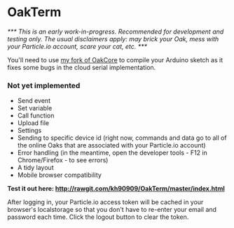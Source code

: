 # OakTerm

_*** This is an early work-in-progress. Recommended for development and testing only. The usual disclaimers apply: may brick your Oak, mess with your Particle.io account, scare your cat, etc. ***_

You'll need to use [my fork of OakCore](https://github.com/kh90909/OakCore/tree/cloud-serial-fixes) to compile your Arduino sketch as it fixes some bugs in the cloud serial implementation.

### Not yet implemented
* Send event
* Set variable
* Call function
* Upload file
* Settings
* Sending to specific device id (right now, commands and data go to all of the online Oaks that are associated with your Particle.io account)
* Error handling (in the meantime, open the developer tools - F12 in Chrome/Firefox - to see errors)
* A tidy layout
* Mobile browser compatibility

**Test it out here: http://rawgit.com/kh90909/OakTerm/master/index.html**

After logging in, your Particle.io access token will be cached in your browser's localstorage so that you don't have to re-enter your email and password each time. Click the logout button to clear the token.